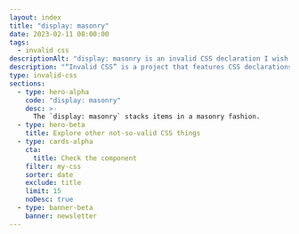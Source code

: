 ```yaml
---
layout: index
title: "display: masonry"
date: 2023-02-11 08:00:00
tags:
  - invalid css
descriptionAlt: "display: masonry is an invalid CSS declaration I wish existed."
description: "“Invalid CSS” is a project that features CSS declarations that are not valid and non-existing. For example, display: masonry."
type: invalid-css
sections:
  - type: hero-alpha
    code: "display: masonry"
    desc: >-
      The `display: masonry` stacks items in a masonry fashion.
  - type: hero-beta
    title: Explore other not-so-valid CSS things
  - type: cards-alpha
    cta:
      title: Check the component
    filter: my-css
    sorter: date
    exclude: title
    limit: 15
    noDesc: true
  - type: banner-beta
    banner: newsletter
---
```

